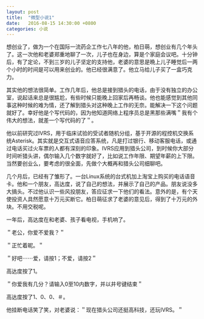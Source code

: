 ```yaml
---
layout: post
title:  "微型小说1"
date:   2016-08-15 14:30:00 +0800
categories: 小说
---
```

​
想创业了，做为一个在国际一流药企工作七八年的他，柏日萌，想创业有几个年头了。这一次他和老婆郑重地聊了一次，儿子也在身边，算是个家庭会议吧。十分钟后，有了定论，不到三岁的儿子坚定的支持他，老婆的意思是晩上儿子睡觉后一两个小时的时间是可以用来创业的。他已经很满意了。他立马给儿子买了一盒巧克力。

其实他的想法很简单。工作几年后，他总是接到猎头的电话，由于没有独立的办公室，说起话来总是很尴尬，有些时候只能晚上回家后再畅谈。他也能感觉到其他同事这种时候的难为情，还了解到猎头对这种晚上工作的无奈。能解决一下这个问题就好了。幸好他是个写代码的，因为他知道网络上程序员总是黑那些满嘴＂我有个伟大的想法，就差一个写代码的了＂。

他以前研究过IVRS，用于临床试验的受试者随机分组，基于开源的程控机交换系统Asterisk。其实就是交互式语音应答系统，凡是打过银行、移动客服电话，或通过电话买过火车票的人都有深刻的印象。IVRS应用到猎头公司，到时候你大部分时间听猎头讲，偶尔输入几个数字就好了，比如说工作年限、期望年薪的上下限。当然要创业么，要考虑的很全面，先做个大概再和猎头公司细聊吧。

几个月后，已经有了雏形了。一台Linux系统的台式机加上淘宝上购买的电话语音卡。他和一个朋友，高达度，说了自己的想法，并展示了自己的产品。朋友说没多大搞头。不过他认识一些风投朋友，答应征求一下他们的看法。意外的是，有个天使投资人具然愿意十万元买断它。柏日萌征求了老婆的意见后，得到了十万元的外块。不用交税呢。

一年后，高达度在和老婆、孩子看电视，手机响了。

＂老公，你爱不爱我？＂

＂正忙着昵。＂

＂好吧⋯⋯爱，请按1；不爱，请按2＂

高达度按了1。

＂你爱我有几分？请输入0至10内数字，并以井号键结束＂

高达度按了1、0、0、＃。

他挂断电话笑了笑，对老婆说：＂现在猎头公司还挺高科技，还玩IVRS。＂


